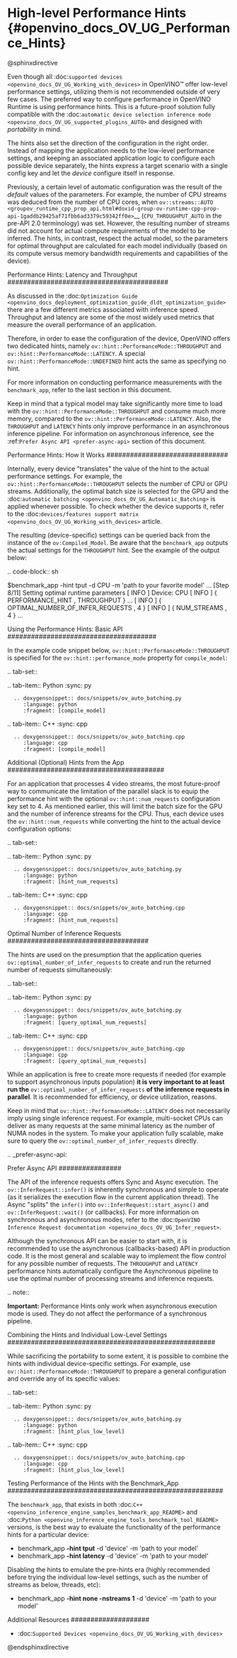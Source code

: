 # High-level Performance Hints {#openvino_docs_OV_UG_Performance_Hints}

@sphinxdirective

Even though all :doc:`supported devices <openvino_docs_OV_UG_Working_with_devices>` in OpenVINO™ offer low-level performance settings, utilizing them is not recommended outside of very few cases. 
The preferred way to configure performance in OpenVINO Runtime is using performance hints. This is a future-proof solution fully compatible with the :doc:`automatic device selection inference mode <openvino_docs_OV_UG_supported_plugins_AUTO>` and designed with *portability* in mind. 

The hints also set the direction of the configuration in the right order. Instead of mapping the application needs to the low-level performance settings, and keeping an associated application logic to configure each possible device separately, the hints express a target scenario with a single config key and let the *device* configure itself in response.

Previously, a certain level of automatic configuration was the result of the *default* values of the parameters. For example, the number of CPU streams was deduced from the number of CPU cores, when `ov::streams::AUTO <groupov_runtime_cpp_prop_api.html#doxid-group-ov-runtime-cpp-prop-api-1gaddb29425af71fbb6ad3379c59342ff0e>`__ (``CPU_THROUGHPUT_AUTO`` in the pre-API 2.0 terminology) was set. However, the resulting number of streams did not account for actual compute requirements of the model to be inferred.
The hints, in contrast, respect the actual model, so the parameters for optimal throughput are calculated for each model individually (based on its compute versus memory bandwidth requirements and capabilities of the device).

Performance Hints: Latency and Throughput
#########################################

As discussed in the :doc:`Optimization Guide <openvino_docs_deployment_optimization_guide_dldt_optimization_guide>` there are a few different metrics associated with inference speed. Throughput and latency are some of the most widely used metrics that measure the overall performance of an application.

Therefore, in order to ease the configuration of the device, OpenVINO offers two dedicated hints, namely ``ov::hint::PerformanceMode::THROUGHPUT`` and ``ov::hint::PerformanceMode::LATENCY``. A special ``ov::hint::PerformanceMode::UNDEFINED`` hint acts the same as specifying no hint. 

For more information on conducting performance measurements with the ``benchmark_app``, refer to the last section in this document.

Keep in mind that a typical model may take significantly more time to load with the ``ov::hint::PerformanceMode::THROUGHPUT`` and consume much more memory, compared to the ``ov::hint::PerformanceMode::LATENCY``. Also, the `THROUGHPUT` and `LATENCY` hints only improve performance in an asynchronous inference pipeline. For information on asynchronous inference, see the :ref:`Prefer Async API <prefer-async-api>` section of this document.

Performance Hints: How It Works
###############################

Internally, every device "translates" the value of the hint to the actual performance settings.
For example, the ``ov::hint::PerformanceMode::THROUGHPUT`` selects the number of CPU or GPU streams.
Additionally, the optimal batch size is selected for the GPU and the :doc:`automatic batching <openvino_docs_OV_UG_Automatic_Batching>` is applied whenever possible. To check whether the device supports it, refer to the :doc:`devices/features support matrix <openvino_docs_OV_UG_Working_with_devices>` article.

The resulting (device-specific) settings can be queried back from the instance of the ``ov:Compiled_Model``.
Be aware that the ``benchmark_app`` outputs the actual settings for the ``THROUGHPUT`` hint. See the example of the output below:

.. code-block:: sh

   $benchmark_app -hint tput -d CPU -m 'path to your favorite model'
   ...
   [Step 8/11] Setting optimal runtime parameters
   [ INFO ] Device: CPU
   [ INFO ]   { PERFORMANCE_HINT , THROUGHPUT }
   ...
   [ INFO ]   { OPTIMAL_NUMBER_OF_INFER_REQUESTS , 4 }
   [ INFO ]   { NUM_STREAMS , 4 }
   ...


Using the Performance Hints: Basic API
######################################

In the example code snippet below, ``ov::hint::PerformanceMode::THROUGHPUT`` is specified for the ``ov::hint::performance_mode`` property for ``compile_model``:

.. tab-set::

   .. tab-item:: Python
      :sync: py
   
      .. doxygensnippet:: docs/snippets/ov_auto_batching.py
         :language: python
         :fragment: [compile_model]

   .. tab-item:: C++
      :sync: cpp
   
      .. doxygensnippet:: docs/snippets/ov_auto_batching.cpp
         :language: cpp
         :fragment: [compile_model]


Additional (Optional) Hints from the App
########################################

For an application that processes 4 video streams, the most future-proof way to communicate the limitation of the parallel slack is to equip the performance hint with the optional ``ov::hint::num_requests`` configuration key set to 4. 
As mentioned earlier, this will limit the batch size for the GPU and the number of inference streams for the CPU. Thus, each device uses the ``ov::hint::num_requests`` while converting the hint to the actual device configuration options:

.. tab-set::

   .. tab-item:: Python
      :sync: py
   
      .. doxygensnippet:: docs/snippets/ov_auto_batching.py
         :language: python
         :fragment: [hint_num_requests]

   .. tab-item:: C++
      :sync: cpp
   
      .. doxygensnippet:: docs/snippets/ov_auto_batching.cpp
         :language: cpp
         :fragment: [hint_num_requests]


Optimal Number of Inference Requests
####################################

The hints are used on the presumption that the application queries ``ov::optimal_number_of_infer_requests`` to create and run the returned number of requests simultaneously:

.. tab-set::

   .. tab-item:: Python
      :sync: py
   
      .. doxygensnippet:: docs/snippets/ov_auto_batching.py
         :language: python
         :fragment: [query_optimal_num_requests]

   .. tab-item:: C++
      :sync: cpp
   
      .. doxygensnippet:: docs/snippets/ov_auto_batching.cpp
         :language: cpp
         :fragment: [query_optimal_num_requests]


While an application is free to create more requests if needed (for example to support asynchronous inputs population) **it is very important to at least run the** ``ov::optimal_number_of_infer_requests`` **of the inference requests in parallel**. It is recommended for efficiency, or device utilization, reasons. 

Keep in mind that ``ov::hint::PerformanceMode::LATENCY`` does not necessarily imply using single inference request. For example, multi-socket CPUs can deliver as many requests at the same minimal latency as the number of NUMA nodes in the system.
To make your application fully scalable, make sure to query the ``ov::optimal_number_of_infer_requests`` directly.

.. _prefer-async-api:

Prefer Async API
################

The API of the inference requests offers Sync and Async execution. The ``ov::InferRequest::infer()`` is inherently synchronous and simple to operate (as it serializes the execution flow in the current application thread). The Async "splits" the ``infer()`` into ``ov::InferRequest::start_async()`` and ``ov::InferRequest::wait()`` (or callbacks). For more information on synchronous and asynchronous modes, refer to the :doc:`OpenVINO Inference Request documentation <openvino_docs_OV_UG_Infer_request>`.

Although the synchronous API can be easier to start with, it is recommended to use the asynchronous (callbacks-based) API in production code. It is the most general and scalable way to implement the flow control for any possible number of requests. The ``THROUGHPUT`` and ``LATENCY`` performance hints automatically configure the Asynchronous pipeline to use the optimal number of processing streams and inference requests. 

.. note::
   
   **Important:** Performance Hints only work when asynchronous execution mode is used. They do not affect the performance of a synchronous pipeline.

Combining the Hints and Individual Low-Level Settings
#####################################################

While sacrificing the portability to some extent, it is possible to combine the hints with individual device-specific settings. 
For example, use ``ov::hint::PerformanceMode::THROUGHPUT`` to prepare a general configuration and override any of its specific values:

.. tab-set::

   .. tab-item:: Python
      :sync: py
   
      .. doxygensnippet:: docs/snippets/ov_auto_batching.py
         :language: python
         :fragment: [hint_plus_low_level]

   .. tab-item:: C++
      :sync: cpp
   
      .. doxygensnippet:: docs/snippets/ov_auto_batching.cpp
         :language: cpp
         :fragment: [hint_plus_low_level]


Testing Performance of the Hints with the Benchmark_App
#######################################################

The ``benchmark_app``, that exists in both  :doc:`C++ <openvino_inference_engine_samples_benchmark_app_README>` and :doc:`Python <openvino_inference_engine_tools_benchmark_tool_README>` versions, is the best way to evaluate the functionality of the performance hints for a particular device:

* benchmark_app **-hint tput** -d 'device' -m 'path to your model'
* benchmark_app **-hint latency** -d 'device' -m 'path to your model'

Disabling the hints to emulate the pre-hints era (highly recommended before trying the individual low-level settings, such as the number of streams as below, threads, etc):

* benchmark_app **-hint none -nstreams 1**  -d 'device' -m 'path to your model'


Additional Resources
####################

* :doc:`Supported Devices <openvino_docs_OV_UG_Working_with_devices>`

@endsphinxdirective

